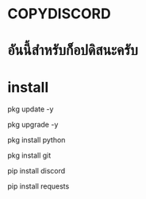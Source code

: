 # COPYDISCORD
# อันนี้สำหรับก็อปดิสนะครับ
# install 
pkg update -y

pkg upgrade -y

pkg install python

pkg install git

pip install discord

pip install requests
